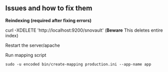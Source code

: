 
## Issues and how to fix them

**Reindexing (required after fixing errors)**

curl -XDELETE 'http://localhost:9200/snovault' (**Beware** This deletes entire index)

Restart the server/apache

Run mapping script
```
sudo -u encoded bin/create-mapping production.ini --app-name app
```

